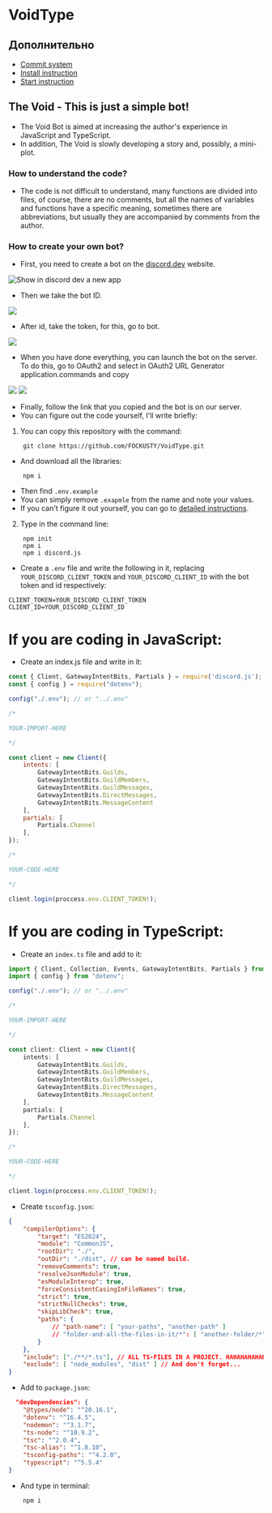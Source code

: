# VoidType

## Дополнительно
- [Commit system](./docs/help/readme-files/docs/commit.system-en.md)
- [Install instruction](./docs/help/readme-files/install/instruction-en.md)
- [Start instruction](./docs/help/readme-files/start/instruction-en.md)

## The Void - This is just a simple bot!
- The Void Bot is aimed at increasing the author's experience in JavaScript and TypeScript.
- In addition, The Void is slowly developing a story and, possibly, a mini-plot.

### How to understand the code?
- The code is not difficult to understand, many functions are divided into files, of course, there are no comments, but all the names of variables and functions have a specific meaning, sometimes there are abbreviations, but usually they are accompanied by comments from the author.

### How to create your own bot?
- First, you need to create a bot on the [discord.dev](https://discord.com/developers/applications) website.

<picture>
	<img alt="Show in discord dev a new app" src="./docs/help/pictures/newapp.png">
</picture>

- Then we take the bot ID.

<picture>
	<img src="./docs/help/pictures/app.png">
</picture>

- After id, take the token, for this, go to bot.

<picture>
	<img src="./docs/help/pictures/token.png">
</picture>

- When you have done everything, you can launch the bot on the server. To do this, go to OAuth2 and select in OAuth2 URL Generator application.commands and copy

<picture>
	<img src="./docs/help/pictures/OAuth2.png">
</picture>

<picture>
	<img src="./docs/help/pictures/OAuth2URLGenerator.png">
</picture>

- Finally, follow the link that you copied and the bot is on our server.
- You can figure out the code yourself, I'll write briefly:
1. You can copy this repository with the command:

```
	git clone https://github.com/FOCKUSTY/VoidType.git
```

- And download all the libraries:

```
	npm i
```

- Then find `.env.example`
- You can simply remove `.exapmle` from the name and note your values.
- If you can't figure it out yourself, you can go to [detailed instructions](./docs/help/readme-files/install/instruction-en.md).

2. Type in the command line:

```
	npm init
	npm i
	npm i discord.js
```

- Create a `.env` file and write the following in it, replacing `YOUR_DISCORD_CLIENT_TOKEN` and `YOUR_DISCORD_CLIENT_ID` with the bot token and id respectively:

```
CLIENT_TOKEN=YOUR_DISCORD_CLIENT_TOKEN
CLIENT_ID=YOUR_DISCORD_CLIENT_ID
```

# If you are coding in JavaScript:

- Create an index.js file and write in it:

```js
const { Client, GatewayIntentBits, Partials } = require('discord.js');
const { config } = require("dotenv");

config("./.env"); // or "../.env"

/*

YOUR-IMPORT-HERE

*/

const client = new Client({
	intents: [
		GatewayIntentBits.Guilds,
		GatewayIntentBits.GuildMembers,
		GatewayIntentBits.GuildMessages,
		GatewayIntentBits.DirectMessages,
		GatewayIntentBits.MessageContent
	],
	partials: [
		Partials.Channel
	],
});

/*

YOUR-CODE-HERE

*/

client.login(proccess.env.CLIENT_TOKEN!);
```

# If you are coding in TypeScript:

- Create an `index.ts` file and add to it:

```ts
import { Client, Collection, Events, GatewayIntentBits, Partials } from 'discord.js';
import { config } from "dotenv";

config("./.env"); // or "../.env"

/*

YOUR-IMPORT-HERE

*/

const client: Client = new Client({
	intents: [
		GatewayIntentBits.Guilds,
		GatewayIntentBits.GuildMembers,
		GatewayIntentBits.GuildMessages,
		GatewayIntentBits.DirectMessages,
		GatewayIntentBits.MessageContent
	],
	partials: [
		Partials.Channel
	],
});

/*

YOUR-CODE-HERE

*/

client.login(proccess.env.CLIENT_TOKEN!);
```

- Create `tsconfig.json`:
```json
{
	"compilerOptions": {
		"target": "ES2024",
		"module": "CommonJS",
		"rootDir": "./",
		"outDir": "./dist", // can be named build.
		"removeComments": true,
		"resolveJsonModule": true,
		"esModuleInterop": true,
		"forceConsistentCasingInFileNames": true,
		"strict": true,
		"strictNullChecks": true,
		"skipLibCheck": true,
		"paths": {
			// "path-name": [ "your-paths", "another-path" ]
			// "folder-and-all-the-files-in-it/*": [ "another-folder/*", "another/*", "and-this-file.yea" ]
		}
	},
	"include": ["./**/*.ts"], // ALL TS-FILES IN A PROJECT. HAHAHAHAHAHAHHA.
	"exclude": [ "node_modules", "dist" ] // And don't forget...
}
```

- Add to `package.json`:
```json
  "devDependencies": {
    "@types/node": "^20.16.1",
    "dotenv": "^16.4.5",
    "nodemon": "^3.1.7",
    "ts-node": "^10.9.2",
    "tsc": "^2.0.4",
    "tsc-alias": "^1.8.10",
    "tsconfig-paths": "^4.2.0",
    "typescript": "^5.5.4"
}
```

- And type in terminal:

```
	npm i
```